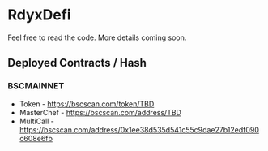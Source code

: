 # RdyxDefi

Feel free to read the code. More details coming soon.

## Deployed Contracts / Hash

### BSCMAINNET

- Token - https://bscscan.com/token/TBD
- MasterChef - https://bscscan.com/address/TBD
- MultiCall - https://bscscan.com/address/0x1ee38d535d541c55c9dae27b12edf090c608e6fb
